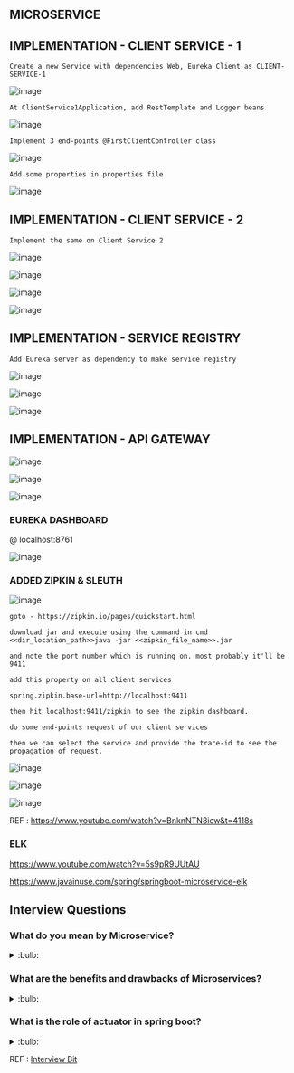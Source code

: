 ## MICROSERVICE

## IMPLEMENTATION - CLIENT SERVICE - 1

```JS
Create a new Service with dependencies Web, Eureka Client as CLIENT-SERVICE-1
```

![image](https://user-images.githubusercontent.com/70185865/179579456-071538f5-c897-4950-b091-e5fc39c30c6d.png)


```JS
At ClientService1Application, add RestTemplate and Logger beans
```

![image](https://user-images.githubusercontent.com/70185865/179580162-9473c69d-dc61-44ee-ab4b-9f41964aefb3.png)

```JS
Implement 3 end-points @FirstClientController class
```

![image](https://user-images.githubusercontent.com/70185865/179576710-1266233d-ca41-4345-8bdc-2be3c2bcf955.png)

```JS
Add some properties in properties file
```

![image](https://user-images.githubusercontent.com/70185865/179580647-3e42c495-eb67-4b0f-a8c8-3bcd9539cfd9.png)


## IMPLEMENTATION - CLIENT SERVICE - 2

```JS
Implement the same on Client Service 2
```

![image](https://user-images.githubusercontent.com/70185865/179579456-071538f5-c897-4950-b091-e5fc39c30c6d.png)

![image](https://user-images.githubusercontent.com/70185865/179581444-355911f2-f257-419e-8cd6-7b17ab177332.png)

![image](https://user-images.githubusercontent.com/70185865/179577236-30ea786d-9ec4-45cf-a553-8bc893772a8b.png)

![image](https://user-images.githubusercontent.com/70185865/179581597-ae1a8c65-4bdf-4754-8c8f-79b91c41b810.png)



## IMPLEMENTATION - SERVICE REGISTRY

```JS
Add Eureka server as dependency to make service registry
```

![image](https://user-images.githubusercontent.com/70185865/179587990-4e4a1c05-4e00-461b-94fa-1d51c25dd10d.png)

![image](https://user-images.githubusercontent.com/70185865/179588749-e0ee8d84-a7d9-40de-b736-5cde5743a314.png)

![image](https://user-images.githubusercontent.com/70185865/179589818-d01c1fbd-174c-46db-8e99-045911001d3a.png)


## IMPLEMENTATION - API GATEWAY

![image](https://user-images.githubusercontent.com/70185865/179600957-b3cb9ef0-e907-4285-88ea-b5229ba0cba7.png)

![image](https://user-images.githubusercontent.com/70185865/179601153-8fe5e2fa-b746-47bc-993c-d98ad3a8c0b7.png)

![image](https://user-images.githubusercontent.com/70185865/179601252-b34530dc-4a4e-45db-9bb8-4640d1d178aa.png)


### EUREKA DASHBOARD

@ localhost:8761

![image](https://user-images.githubusercontent.com/70185865/179603809-746e88bf-69ac-499e-b064-8847c221ba7b.png)


### ADDED ZIPKIN & SLEUTH

![image](https://user-images.githubusercontent.com/70185865/179609416-d7146a86-6406-44f3-9f7e-0812e15e7640.png)


```JS
goto - https://zipkin.io/pages/quickstart.html
```

```JS
download jar and execute using the command in cmd <<dir_location_path>>java -jar <<zipkin_file_name>>.jar 

and note the port number which is running on. most probably it'll be 9411

add this property on all client services

spring.zipkin.base-url=http://localhost:9411

then hit localhost:9411/zipkin to see the zipkin dashboard.

do some end-points request of our client services

then we can select the service and provide the trace-id to see the propagation of request.
```

![image](https://user-images.githubusercontent.com/70185865/179655936-0e8a4558-9ac3-4306-b564-c7747498e498.png)

![image](https://user-images.githubusercontent.com/70185865/179656002-4f3ad7c7-e930-49f9-bc88-05362abec051.png)

![image](https://user-images.githubusercontent.com/70185865/179656046-4b00a503-4149-4a3d-ae7f-392a073ab786.png)


REF :  https://www.youtube.com/watch?v=BnknNTN8icw&t=4118s

### ELK

https://www.youtube.com/watch?v=5s9pR9UUtAU

https://www.javainuse.com/spring/springboot-microservice-elk


## Interview Questions

### What do you mean by Microservice?
<details>
  <summary>:bulb:</summary>
  
  ```JS
  Microservice is an architecture where large applications are built in collection of small functional modules. So, it's useful for continuous deployment and development without affecting the other services.
  
  ```
  </details>
  
### What are the benefits and drawbacks of Microservices?
<details>
  <summary>:bulb:</summary>
  
  ```JS
  Benefits: 

    Self-contained, and independent deployment module. 
    Independently managed services.   
    In order to improve performance, the demand service can be deployed on multiple servers.   
    It is easier to test and has fewer dependencies.  
    Better communication between developers and business users.   
    Development teams of a smaller size.
  ```
```JS
  Drawbacks: 

    Due to the complexity of the architecture, testing and monitoring are more difficult.  
    Pre-planning is essential.  
    Complex development.  
    Expensive compared to monoliths.   
    Security implications. 
```  
  </details>

### What is the role of actuator in spring boot?
<details>
  <summary>:bulb:</summary>
  
```JS
A spring boot actuator is a project that provides restful web services to access the current state of an application that is running in production. 
In addition, you can monitor and manage application usage in a production environment without having to code or configure any of the applications
 ```

  </details>
  
 REF : [Interview Bit](https://www.interviewbit.com/microservices-interview-questions/#main-role-of-docker-in-microservices)
  
  
  
  
  
  
